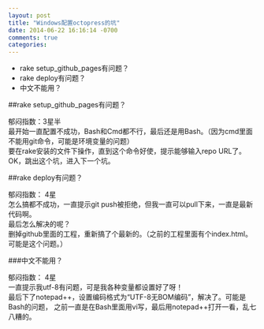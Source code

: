 ```yaml
---
layout: post
title: "Windows配置octopress的坑"
date: 2014-06-22 16:16:14 -0700
comments: true
categories: 
---
```


- rake setup_github_pages有问题？     
- rake deploy有问题？  
- 中文不能用？  

##rake setup_github_pages有问题？

郁闷指数：3星半  
最开始一直配置不成功，Bash和Cmd都不行，最后还是用Bash。（因为cmd里面不能用git命令，可能是环境变量的问题）  
要在rake安装的文件下操作，直到这个命令好使，提示能够输入repo URL了。OK，跳出这个坑，进入下一个坑。  

##rake deploy有问题？

郁闷指数： 4星  
怎么搞都不成功，一直提示git push被拒绝，但我一直可以pull下来，一直是最新代码啊。  
最后怎么解决的呢？  
删掉github里面的工程，重新搞了个最新的。（之前的工程里面有个index.html。可能是这个问题。）  

###中文不能用？

郁闷指数： 4星  
一直提示我utf-8有问题，可是我各种变量都设置好了呀！  
最后下了notepad++，设置编码格式为“UTF-8无BOM编码”，解决了。可能是Bash的问题，
之前一直是在Bash里面用vi写，最后用notepad++打开一看，乱七八糟的。


